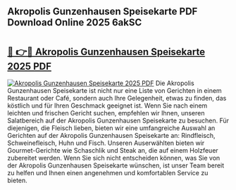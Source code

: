 ## Akropolis Gunzenhausen Speisekarte PDF Download Online 2025 6akSC

# <h2><a href="http://gcdadtu.nevu.top/?p=Akropolis+Gunzenhausen+Speisekarte">🔗 👉🔴 Akropolis Gunzenhausen Speisekarte 2025 PDF</a></h2>

[![Akropolis Gunzenhausen Speisekarte 2025 PDF](https://i.imgur.com/dBaPXMq.png)](http://gcdadtu.nevu.top/?p=Akropolis+Gunzenhausen+Speisekarte)
Die Akropolis Gunzenhausen Speisekarte ist nicht nur eine Liste von Gerichten in einem Restaurant oder Café, sondern auch Ihre Gelegenheit, etwas zu finden, das köstlich und für Ihren Geschmack geeignet ist. Wenn Sie nach einem leichten und frischen Gericht suchen, empfehlen wir Ihnen, unseren Salatbereich auf der Akropolis Gunzenhausen Speisekarte zu besuchen. Für diejenigen, die Fleisch lieben, bieten wir eine umfangreiche Auswahl an Gerichten auf der Akropolis Gunzenhausen Speisekarte an: Rindfleisch, Schweinefleisch, Huhn und Fisch. Unseren Auserwählten bieten wir Gourmet-Gerichte wie Schaschlik und Steak an, die auf einem Holzfeuer zubereitet werden. Wenn Sie sich nicht entscheiden können, was Sie von der Akropolis Gunzenhausen Speisekarte wünschen, ist unser Team bereit zu helfen und Ihnen einen angenehmen und komfortablen Service zu bieten.
